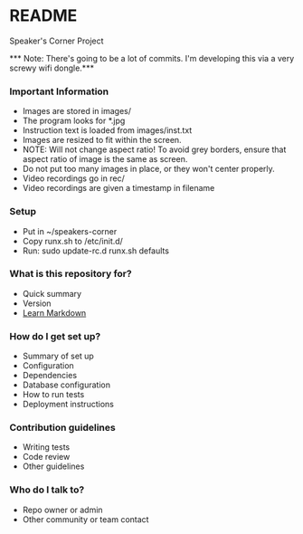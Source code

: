 # README #

Speaker's Corner Project

*** Note: There's going to be a lot of commits. I'm developing this via a very screwy wifi dongle.***


### Important Information ###

* Images are stored in images/
* The program looks for *.jpg
* Instruction text is loaded from images/inst.txt
* Images are resized to fit within the screen.
* NOTE: Will not change aspect ratio! To avoid grey borders, ensure that aspect ratio of image is the same as screen.
* Do not put too many images in place, or they won't center properly.
* Video recordings go in rec/
* Video recordings are given a timestamp in filename

### Setup ###

* Put in ~/speakers-corner
* Copy runx.sh to /etc/init.d/
* Run: sudo update-rc.d runx.sh defaults


### What is this repository for? ###

* Quick summary
* Version
* [Learn Markdown](https://bitbucket.org/tutorials/markdowndemo)

### How do I get set up? ###

* Summary of set up
* Configuration
* Dependencies
* Database configuration
* How to run tests
* Deployment instructions

### Contribution guidelines ###

* Writing tests
* Code review
* Other guidelines

### Who do I talk to? ###

* Repo owner or admin
* Other community or team contact